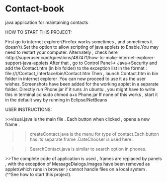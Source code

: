 # Contact-book
java application for maintaining contacts

HOW TO START THIS PROJECT:

<applet>
First go to internet explorer(Firefox works sometimes , and sometimes it doesn't).Set the option to allow scripting of java applets to Enable.You may need to restart your computer.
Alternately , check here :http://superuser.com/questions/487471/how-to-make-internet-explorer-support-java-applets
After that , go to Control Panel->
Java->Security and add the Contact.htm (in bin folder) to the exception list in the format : file:///<Complete workspace location or where software package is saved>/Contact_Interface/bin/Contact.htm
Then , launch Contact.htm in bin folder in internet explorer .You can now proceed to use it as the user wishes.
Screenshots have been added for the working applet in a separate folder.

<Application>
Directly run Phone.jar if it runs .In ubuntu , you might have to write this in terminal
cd <location>
sudo chmod a+x Phone.jar
If none of this works , start it in the default way by running in Eclipse/NetBeans


USER INSTRUCTIONS:

<Application>
>>visual.java is the main file . Each button when clicked , opens a new frame .

>>createContact.java is the menu for type of contact.Each button has its separate frame .DateChooser is used here.

>>SearchContact.java is similar to search option in phones.

<Applet>
>>The complete code of application is used , frames are replaced by panels , with the exception of MessageDialogs.Images have been removed as applet(which runs in browser ) cannot handle files on a local system . (^^See how to start this project).